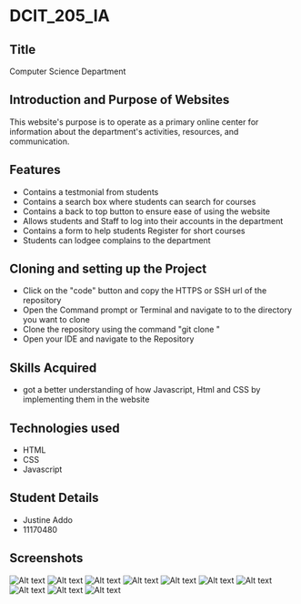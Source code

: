 # DCIT_205_IA
## Title
Computer Science Department 

## Introduction and Purpose of Websites
This website's purpose is to operate as a primary online center for information about the department's activities, resources, and communication.

## Features
- Contains a testmonial from students
- Contains a search box where students can search for courses
- Contains a back to top button to ensure ease of using the website
- Allows students and Staff to log into their accounts in the department
- Contains a form to help students Register for short courses
- Students can lodgee complains to the department

## Cloning and setting up the Project
- Click on the "code" button and copy the HTTPS or SSH url of the repository 
- Open the Command prompt or Terminal and navigate to to the directory you want to clone 
- Clone the repository using the command "git clone <repository url>"
- Open your IDE and navigate to the Repository

## Skills Acquired 
- got a better understanding of how Javascript, Html and CSS by implementing them in the website 

## Technologies used 
- HTML
- CSS
- Javascript 

## Student Details 
- Justine Addo
- 11170480

## Screenshots
![Alt text](Homepage.jpeg) 
![Alt text](AboutPage.jpeg) 
![Alt text](Activitiespage.jpeg) 
![Alt text](facultyPage.jpeg) 
![Alt text](Studentlifepage.jpeg)
![Alt text](frequentlyaskedq.jpeg) 
![Alt text](courseregistration.jpeg) 
![Alt text](loginpage.jpeg) 
![Alt text](coursespage.jpeg) 
![Alt text](contactpage.jpeg)


